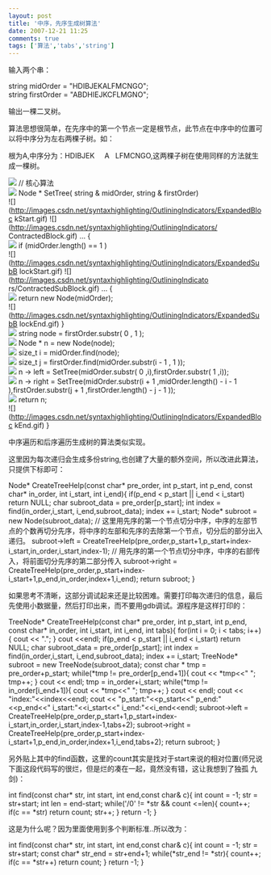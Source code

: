 ```yaml
---
layout: post
title: '中序，先序生成树算法'
date: 2007-12-21 11:25
comments: true
tags: ['算法','tabs','string']
---
```


输入两个串：

string midOrder = "HDIBJEKALFMCNGO";  
string firstOrder = "ABDHIEJKCFLMGNO";

输出一棵二叉树。

算法思想很简单，在先序中的第一个节点一定是根节点，此节点在中序中的位置可以将中序分为左右两棵子树。如：

根为A,中序分为：HDIBJEK     A   LFMCNGO,这两棵子树在使用同样的方法就生成一棵树。

![](http://images.csdn.net/syntaxhighlighting/OutliningIndicators/None.gif) //
核心算法  
![](http://images.csdn.net/syntaxhighlighting/OutliningIndicators/None.gif)
Node  *  SetTree(  string  & midOrder,  string  & firstOrder)  
![](http://images.csdn.net/syntaxhighlighting/OutliningIndicators/ExpandedBloc
kStart.gif) ![](http://images.csdn.net/syntaxhighlighting/OutliningIndicators/
ContractedBlock.gif) ...  {  
![](http://images.csdn.net/syntaxhighlighting/OutliningIndicators/InBlock.gif)
if  (midOrder.length()  ==  1  )  
![](http://images.csdn.net/syntaxhighlighting/OutliningIndicators/ExpandedSubB
lockStart.gif) ![](http://images.csdn.net/syntaxhighlighting/OutliningIndicato
rs/ContractedSubBlock.gif) ...  {  
![](http://images.csdn.net/syntaxhighlighting/OutliningIndicators/InBlock.gif)
return  new  Node(midOrder);  
![](http://images.csdn.net/syntaxhighlighting/OutliningIndicators/ExpandedSubB
lockEnd.gif) }  
![](http://images.csdn.net/syntaxhighlighting/OutliningIndicators/InBlock.gif)
string  node  =  firstOrder.substr(  0  ,  1  );  
![](http://images.csdn.net/syntaxhighlighting/OutliningIndicators/InBlock.gif)
Node  *  n  =  new  Node(node);  
![](http://images.csdn.net/syntaxhighlighting/OutliningIndicators/InBlock.gif)
size_t i  =  midOrder.find(node);  
![](http://images.csdn.net/syntaxhighlighting/OutliningIndicators/InBlock.gif)
size_t j  =  firstOrder.find(midOrder.substr(i  \-  1  ,  1  ));  
![](http://images.csdn.net/syntaxhighlighting/OutliningIndicators/InBlock.gif)
n  -> left  =  SetTree(midOrder.substr(  0  ,i),firstOrder.substr(  1  ,i));  
![](http://images.csdn.net/syntaxhighlighting/OutliningIndicators/InBlock.gif)
n  -> right  =  SetTree(midOrder.substr(i  \+  1  ,midOrder.length()  \-  i
\-  1  ),firstOrder.substr(j  \+  1  ,firstOrder.length()  \-  j  \-  1  ));  
![](http://images.csdn.net/syntaxhighlighting/OutliningIndicators/InBlock.gif)
return  n;  
![](http://images.csdn.net/syntaxhighlighting/OutliningIndicators/ExpandedBloc
kEnd.gif) }

中序遍历和后序遍历生成树的算法类似实现。

这里因为每次递归会生成多份string,也创建了大量的额外空间，所以改进此算法，只提供下标即可：

Node<T>* CreateTreeHelp(const char* pre_order, int p_start, int p_end, const
char* in_order, int i_start, int i_end){ if(p_end < p_start || i_end <
i_start) return NULL; char subroot_data = pre_order[p_start]; int index =
find(in_order,i_start, i_end,subroot_data); index += i_start; Node<T>* subroot
= new Node<T>(subroot_data); //
这里用先序的第一个节点切分中序，中序的左部节点的个数再切分先序，将中序的左部和先序的去除第一个节点，切分后的部分出入递归。 subroot->left =
CreateTreeHelp(pre_order,p_start+1,p_start+index-
i_start,in_order,i_start,index-1); // 用先序的第一个节点切分中序，中序的右部传入，将前面切分先序的第二部分传入
subroot->right = CreateTreeHelp(pre_order,p_start+index-
i_start+1,p_end,in_order,index+1,i_end); return subroot; }

如果思考不清晰，这部分调试起来还是比较困难。需要打印每次递归的信息，最后先使用小数据量，然后打印出来，而不要用gdb调试。源程序是这样打印的：

TreeNode<T>* CreateTreeHelp(const char* pre_order, int p_start, int p_end,
const char* in_order, int i_start, int i_end, int tabs){ for(int i = 0; i <
tabs; i++){ cout << "."; } cout <<endl; if(p_end < p_start || i_end < i_start)
return NULL; char subroot_data = pre_order[p_start]; int index =
find(in_order,i_start, i_end,subroot_data); index += i_start; TreeNode<int>*
subroot = new TreeNode<int>(subroot_data); const char * tmp =
pre_order+p_start; while(*tmp != pre_order[p_end+1]){ cout << *tmp<<" ";
tmp++; } cout << endl; tmp = in_order+i_start; while(*tmp !=
in_order[i_end+1]){ cout << *tmp<<" "; tmp++; } cout << endl; cout <<
"index:"<<index<<endl; cout << "p_start:"<<p_start<<" p_end:"<<p_end<<"
i_start:"<<i_start<<" i_end:"<<i_end<<endl; subroot->left =
CreateTreeHelp(pre_order,p_start+1,p_start+index-
i_start,in_order,i_start,index-1,tabs+2); subroot->right =
CreateTreeHelp(pre_order,p_start+index-
i_start+1,p_end,in_order,index+1,i_end,tabs+2); return subroot; }

另外贴上其中的find函数，这里的count其实是找对于start来说的相对位置(师兄说下面这段代码写的很烂，但是烂的凑在一起，竟然没有错，这让我想到了独孤
九剑)：

int find(const char* str, int start, int end,const char& c){ int count = -1;
str = str+start; int len = end-start; while('/0' != *str && count <=len){
count++; if(c == *str) return count; str++; } return -1; }

这是为什么呢？因为里面使用到多个判断标准..所以改为：

int find(const char* str, int start, int end,const char& c){ int count = -1;
str = str+start; const char* str_end = str+end+1; while(*str_end != *str){
count++; if(c == *str++) return count; } return -1; }

